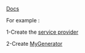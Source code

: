 [Docs](https://blueprint.laravelshift.com/docs/extending-blueprint/)

For example :

1-Create the [service provider](https://github.com/sr57/laravel-blueprint-faq/blob/master/Create%20a%20generator/1-Service%20Providor)

2-Create [MyGenerator]()
